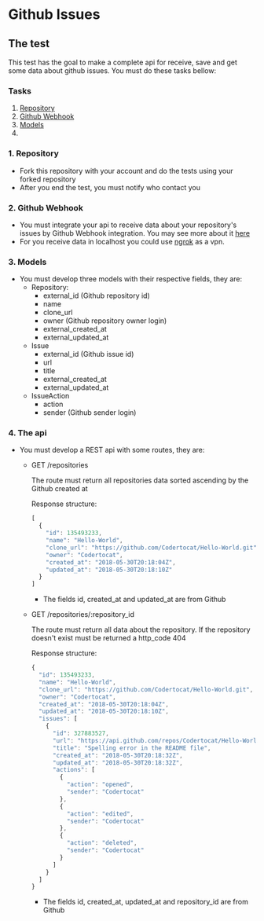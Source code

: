 # Github Issues

## The test

This test has the goal to make a complete api for receive, save and get some data about github issues. You must do these tasks bellow:

### Tasks
1. [Repository](#1-repository)
2. [Github Webhook](#2-github-webhook)
3. [Models](#3-models)
4.

### 1. Repository

- Fork this repository with your account and do the tests using your forked repository
- After you end the test, you must notify who contact you

### 2. Github Webhook

- You must integrate your api to receive data about your repository's issues by Github Webhook integration. You may see more about it [here](https://developer.github.com/webhooks)
- For you receive data in localhost you could use [ngrok](https://ngrok.com/) as a vpn.

### 3. Models
- You must develop three models with their respective fields, they are:
  - Repository:
    - external_id (Github repository id)
    - name
    - clone_url
    - owner (Github repository owner login)
    - external_created_at
    - external_updated_at
  - Issue
    - external_id (Github issue id)
    - url
    - title
    - external_created_at
    - external_updated_at
  - IssueAction
    - action
    - sender (Github sender login)

### 4. The api
- You must develop a REST api with some routes, they are:
  - GET /repositories

    The route must return all repositories data sorted ascending by the Github created at

    Response structure:
    ```javascript
    [
      {
        "id": 135493233,
        "name": "Hello-World",
        "clone_url": "https://github.com/Codertocat/Hello-World.git",
        "owner": "Codertocat",
        "created_at": "2018-05-30T20:18:04Z",
        "updated_at": "2018-05-30T20:18:10Z"
      }
    ]
    ```
    * The fields id, created_at and updated_at are from Github

  - GET /repositories/:repository_id

    The route must return all data about the repository. If the repository doesn't exist must be returned a http_code 404

    Response structure:
    ```javascript
    {
      "id": 135493233,
      "name": "Hello-World",
      "clone_url": "https://github.com/Codertocat/Hello-World.git",
      "owner": "Codertocat",
      "created_at": "2018-05-30T20:18:04Z",
      "updated_at": "2018-05-30T20:18:10Z",
      "issues": [
        {
          "id": 327883527,
          "url": "https://api.github.com/repos/Codertocat/Hello-World/issues/2",
          "title": "Spelling error in the README file",
          "created_at": "2018-05-30T20:18:32Z",
          "updated_at": "2018-05-30T20:18:32Z",
          "actions": [
            {
              "action": "opened",
              "sender": "Codertocat"
            },
            {
              "action": "edited",
              "sender": "Codertocat"
            },
            {
              "action": "deleted",
              "sender": "Codertocat"
            }
          ]
        }
      ]
    }
    ```
    * The fields id, created_at, updated_at and repository_id are from Github



